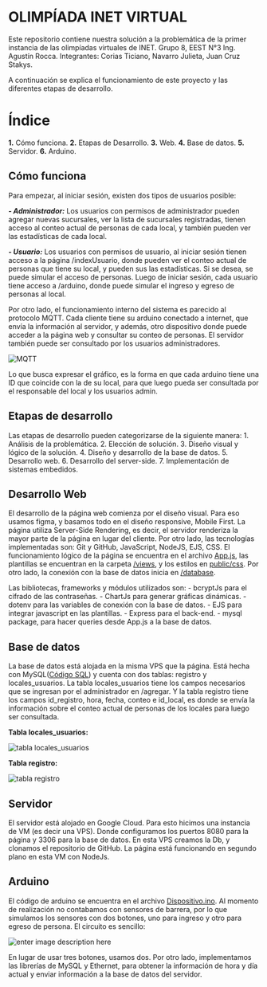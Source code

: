 # OLIMPÍADA INET VIRTUAL

Este repositorio contiene nuestra solución a la problemática de la primer instancia de las olimpíadas virtuales de INET. 
Grupo 8, EEST N°3 Ing. Agustín Rocca.
Integrantes: Corias Ticiano, Navarro Julieta, Juan Cruz Stakys.

A continuación se explica el funcionamiento de este proyecto y las diferentes etapas de desarrollo.


# Índice
 **1.** Cómo funciona. 
 **2.** Etapas de Desarrollo.
 **3.** Web.
 **4.** Base de datos.
 **5.** Servidor.
  **6.** Arduino.

## Cómo funciona

Para empezar, al iniciar sesión, existen dos tipos de usuarios posible:

***-  Administrador:*** Los usuarios con permisos de administrador pueden agregar nuevas sucursales, ver la lista de sucursales registradas, tienen acceso al conteo actual de personas de cada local, y también pueden ver las estadísticas de cada local. 
	
***-  Usuario:*** Los usuarios con permisos de usuario, al iniciar sesión tienen acceso a la página /indexUsuario, donde pueden ver el conteo actual de personas que tiene su local, y pueden sus las estadísticas. Si se desea, se puede simular el acceso de personas. Luego de iniciar sesión, cada usuario tiene acceso a /arduino, donde puede simular el ingreso y egreso de personas al local. 


Por otro lado, el funcionamiento interno del sistema es parecido al protocolo MQTT. Cada cliente tiene su arduino conectado a internet, que envía la información al servidor, y  además, otro dispositivo donde puede acceder a la página web y consultar su conteo de personas. El servidor también puede ser consultado por los usuarios administradores.

![MQTT](https://i.ibb.co/6sVMGQR/Captura-de-pantalla-de-2021-08-23-16-31-21.png)

Lo que busca expresar el gráfico, es la forma en que cada arduino tiene una ID que coincide con la de su local, para que luego pueda ser consultada por el responsable del local y los usuarios admin. 

## Etapas de desarrollo

Las etapas de desarrollo pueden categorizarse de la siguiente manera:
	1. Análisis de la problemática.
	2. Elección de solución.
	3. Diseño visual y lógico de la solución.
	4. Diseño y desarrollo de la base de datos.
	5. Desarrollo web.
	6. Desarrollo del server-side.
	7. Implementación de sistemas embedidos.

## Desarrollo Web

El desarrollo de la página web comienza por el diseño visual. Para eso usamos figma, y basamos todo en el diseño responsive, Mobile First. 
La página utiliza Server-Side Rendering, es decir, el servidor renderiza la mayor parte de la página en lugar del cliente. 
Por otro lado, las tecnologías implementadas son: Git y GitHub, JavaScript, NodeJS, EJS, CSS.
El funcionamiento lógico de la página se encuentra en el archivo [App.js](https://github.com/tgcorias/INET1-Web/blob/main/app.js), las plantillas se encuentran en la carpeta [/views](https://github.com/tgcorias/INET1-Web/tree/main/views), y los estilos en [public/css](https://github.com/tgcorias/INET1-Web/tree/main/public/css). Por otro lado, la conexión con la base de datos inicia en [/database](https://github.com/tgcorias/INET1-Web/tree/main/database).

Las bibliotecas, frameworks y módulos utilizados son:
	- bcryptJs para el cifrado de las contraseñas.
	- ChartJs para generar gráficas dinámicas.
	- dotenv para las variables de conexión con la base de datos.
	- EJS para integrar javascript en las plantillas.
	- Express para el back-end.
	- mysql package, para hacer queries desde App.js a la base de datos. 
## Base de datos

La base de datos está alojada en la misma VPS que la página. 
Está hecha con MySQL([Código SQL](https://github.com/tgcorias/INET1-Web/blob/main/C%C3%B3digo%20SQL%20y%20Arduino/DATABASE.sql)) y cuenta con dos tablas: registro y locales_usuarios. 
La tabla locales_usuarios tiene los campos necesarios que se ingresan por el administrador en /agregar.
Y la tabla registro tiene los campos id_registro, hora, fecha, conteo e id_local, es donde se envía la información sobre el conteo actual de personas de los locales para luego ser consultada.

**Tabla locales_usuarios:**

![tabla locales_usuarios](https://i.ibb.co/zZJhjbz/Captura-de-pantalla-de-2021-08-23-16-12-10.png)


**Tabla registro:**

![tabla registro](https://i.ibb.co/xqL8wjq/Captura-de-pantalla-de-2021-08-23-16-18-17.png)


## Servidor

El servidor está alojado en Google Cloud. Para esto hicimos una instancia de VM (es decir una VPS). Donde configuramos los puertos 8080 para la página y 3306 para la base de datos. En esta VPS creamos la Db, y clonamos el repositorio de GitHub. La página está funcionando en segundo plano en esta VM con NodeJs.


## Arduino

El código de arduino se encuentra en el archivo [Dispositivo.ino](https://github.com/tgcorias/INET1-Web/blob/main/C%C3%B3digo%20SQL%20y%20Arduino/Dispositivo.ino). Al momento de realización no contabamos con sensores de barrera, por lo que simulamos los sensores con dos botones, uno para ingreso y otro para egreso de persona. El circuito es sencillo:

![enter image description here](https://arduinogetstarted.com/images/tutorial/arduino-multiple-button-wiring-diagram.jpg)

En lugar de usar tres botones, usamos dos. Por otro lado, implementamos las librerías de MySQL y Ethernet, para obtener la información de hora y día actual y enviar información a la base de datos del servidor.
